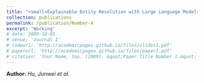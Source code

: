 ```yaml
---
title: "<small>Explainable Entity Resolution with Large Language Models</small>"
collection: publications
permalink: /publication/Number-4
excerpt: 'Working'
# date: 2009-10-01
# venue: 'Journal 1'
# codeurl: 'http://academicpages.github.io/files/slides1.pdf'
# paperurl: 'http://academicpages.github.io/files/paper1.pdf'
# citation: 'Your Name, You. (2009). &quot;Paper Title Number 1.&quot; <i>Journal 1</i>. 1(1).'
---
```


**Author:** *Hu, Junwei et al.*